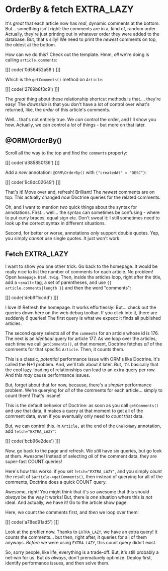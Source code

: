 # OrderBy & fetch EXTRA_LAZY

It's *great* that each article now has *real*, dynamic comments at the bottom.
But... something isn't right: the comments are in a, kind of, random order. Actually,
they're just printing out in whatever order they were added to the database. But,
that's silly! We need to print the *newest* comments on top, the oldest at the bottom.

How can we do this? Check out the template. Hmm, *all* we're doing is calling
`article.comments`:

[[[ code('0d56452a58') ]]]

Which is the `getComments()` method on `Article`:

[[[ code('2789b8f3c9') ]]]

The *great* thing about these relationship shortcut methods is that.... they're easy!
The *downside* is that you don't have a lot of control over what's returned, like,
the *order* of this article's comments.

Well... that's not entirely true. We *can* control the order, and I'll show you
how. Actually, we can control a *lot* of things - but more on that later.

## @ORM\OrderBy()

Scroll all the way to the top and find the `comments` property:

[[[ code('d385850f36') ]]]

Add a *new* annotation: `@ORM\OrderBy()` with `{"createdAt" = "DESC"}`:

[[[ code('9c8dc02649') ]]]

That's it! Move over and, refresh! Brilliant! The *newest* comments are on top.
This actually changed *how* Doctrine queries for the related comments.

Oh, and I want to mention *two* quick things about the syntax for annotations.
First... well... the syntax can sometimes be confusing - where to put curly braces,
equal sign etc. Don't sweat it: I still sometimes need to look up the correct syntax
in different situations.

Second, for better or worse, annotations *only* support double quotes. Yep, you
simply *cannot* use single quotes. It just won't work.

## Fetch EXTRA_LAZY

I want to show you one other trick. Go back to the homepage. It would be really
nice to list the number of comments for each article. No problem! Open
`homepage.html.twig`. Then, inside the articles loop, right after the title, add
a `<small>` tag, a set of parentheses, and use `{{ article.comments|length }}`
and then the word "comments":

[[[ code('deb9f1ccdd') ]]]

I love it! Refresh the homepage. It works effortlessly! But... check out the
queries down here on the web debug toolbar. If you click into it, there are suddenly
*6* queries! The first query is what we expect: it finds all published articles.

The second query selects all of the `comments` for an article whose id is 176. The
next is an *identical* query for article 177. As we loop over the articles, each
time we call `getComments()`, at that moment, Doctrine fetches *all* of the comments
for that specific `Article`. Then, it counts them.

This is a classic, *potential* performance issue with ORM's like Doctrine. It's
called the N+1 problem. And, we'll talk about it later. But, it's basically that
the cool lazy-loading of relationships can lead to an extra query per row. And this
*may* cause performance issues.

But, forget about that for now, because, there's a *simpler* performance problem.
We're querying for *all* of the comments for each article... simply to count them!
That's insane!

This is the default behavior of Doctrine: as soon as you call `getComments()` and
use that data, it makes a query at that moment to get all of the comment data, even
if you eventually only need to *count* that data.

But, we can control this. In `Article,` at the end of the `OneToMany` annotation,
add `fetch="EXTRA_LAZY"`:

[[[ code('bcb96e2dee') ]]]

Now, go back to the page and refresh. We *still* have six queries, but go look at
them. Awesome! Instead of selecting *all* of the comment data, they are super-fast
COUNT queries!

Here's how this works: if you set `fetch="EXTRA_LAZY"`, and you simply *count*
the result of `$article->getComments()`, then instead of querying for all of the
comments, Doctrine does a quick COUNT query.

Awesome, right! You might think that it's *so* awesome that this should *always*
be the way it works! But, there is *one* situation where this is *not* ideal. And
actually, we have it! Go to the article show page.

Here, we count the comments first, and *then* we loop over them:

[[[ code('a78ed91ad5') ]]]

Look at the profiler now. Thanks to `EXTRA_LAZY`, we have an extra query!
It counts the comments... but then, right after, it queries for all of them anyways.
*Before* we were using `EXTRA_LAZY`, this count query didn't exist.

So, sorry people, like life, everything is a trade-off. But, it's still probably
a net-win for us. But *as always*, don't prematurely optimize. Deploy first, identify
performance issues, and then solve them.
